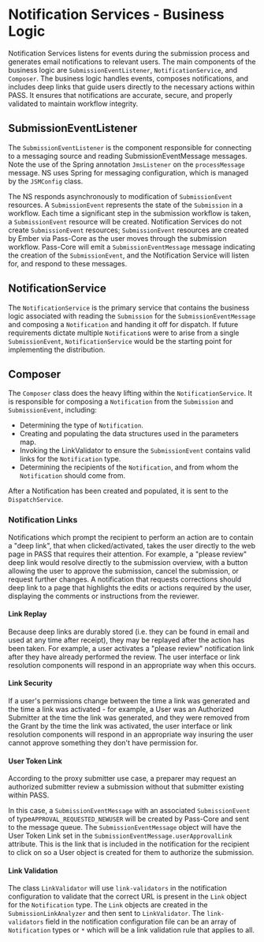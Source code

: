 # Notification Services - Business Logic

Notification Services listens for events during the submission process and generates email notifications to relevant 
users. The main components of the business logic are `SubmissionEventListener`, `NotificationService`, and `Composer`. 
The business logic handles events, composes notifications, and includes deep links that guide users directly to the 
necessary actions within PASS. It ensures that notifications are accurate, secure, and properly validated to maintain 
workflow integrity.

## SubmissionEventListener
The `SubmissionEventListener` is the component responsible for connecting to a messaging source and reading 
SubmissionEventMessage messages. Note the use of the Spring annotation `JmsListener` on the `processMessage` message. NS 
uses Spring for messaging configuration, which is managed by the `JSMConfig` class.

The NS responds asynchronously to modification of `SubmissionEvent` resources. A `SubmissionEvent` represents the state
of the `Submission` in a workflow. Each time a significant step in the submission workflow is taken, a `SubmissionEvent`
resource will be created. Notification Services do not create `SubmissionEvent` resources; `SubmissionEvent`
resources are created by Ember via Pass-Core as the user moves through the submission workflow. Pass-Core will emit 
a `SubmissionEventMessage` message indicating the creation of the `SubmissionEvent`, and the Notification Service will 
listen for, and respond to these messages.

## NotificationService
The `NotificationService` is the primary service that contains the business logic associated with reading the `Submission`
for the `SubmissionEventMessage` and composing a `Notification` and handing it off for dispatch. If future requirements 
dictate multiple `Notification`s were to arise from a single `SubmissionEvent`, `NotificationService` would be the 
starting point for implementing the distribution.

## Composer
The `Composer` class does the heavy lifting within the `NotificationService`. It is responsible for composing a `Notification`
from the `Submission` and `SubmissionEvent`, including:

* Determining the type of `Notification`.
* Creating and populating the data structures used in the parameters map.
* Invoking the LinkValidator to ensure the `SubmissionEvent` contains valid links for the `Notification` type.
* Determining the recipients of the `Notification`, and from whom the `Notification` should come from.

After a Notification has been created and populated, it is sent to the `DispatchService`.

### Notification Links

Notifications which prompt the recipient to perform an action are to contain a "deep link", that when clicked/activated, 
takes the user directly to the web page in PASS that requires their attention.  For example, a "please review" deep link 
would resolve directly to the submission overview, with a button allowing the user to approve the submission, cancel the 
submission, or request further changes. A notification that requests corrections should deep link to a page that 
highlights the edits or actions required by the user, displaying the comments or instructions from the reviewer.

#### Link Replay
Because deep links are durably stored (i.e. they can be found in email and used at any time after receipt), they may be 
replayed after the action has been taken. For example, a user activates a "please review" notification link after they 
have already performed the review. The user interface or link resolution components will respond in an appropriate way 
when this occurs.

#### Link Security
If a user's permissions change between the time a link was generated and the time a link was activated - for example, a 
User was an Authorized Submitter at the time the link was generated, and they were removed from the Grant by the time 
the link was activated, the user interface or link resolution components will respond in an appropriate way insuring the 
user cannot approve something they don't have permission for.

#### User Token Link

According to the proxy submitter use case, a preparer may request an authorized submitter review a submission without 
that submitter existing within PASS. 

In this case, a `SubmissionEventMessage` with an associated `SubmissionEvent` of type`APPROVAL_REQUESTED_NEWUSER` will 
be created by Pass-Core and sent to the message queue. The `SubmissionEventMessage` object will have the User Token
Link set in the `SubmissionEventMessage.userApprovalLink` attribute. This is the link that is included in the
notification for the recipient to click on so a User object is created for them to authorize the submission.

#### Link Validation

The class `LinkValidator` will use `link-validators` in the notification configuration to validate that the correct URL 
is present in the `Link` object for the `Notification` type. The `Link` objects are created in the `SubmissionLinkAnalyzer` 
and then sent to `LinkValidator`. The `link-validators` field in the notification configuration file can be an array of
`Notification` types or `*` which will be a link validation rule that applies to all.